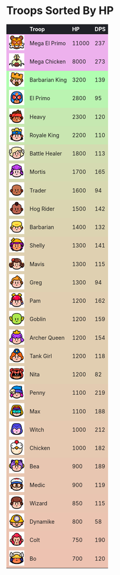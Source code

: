 # Troops Sorted By HP

<style>
    .heatMap {
        width: 100%;
        text-align: left;
    }
    .heatMap th {
        word-wrap: break-word;
        text-align: left;
        color: white;
        background: #202127;
    }
    .heatMap tr:nth-child(1) { background: rgba(200, 0, 200, 0.3); }
    .heatMap tr:nth-child(2) { background: rgba(200, 0, 200, 0.3); }
    .heatMap tr:nth-child(3) { background: rgba(0, 255, 0, 0.3); }
    .heatMap tr:nth-child(4) { background: rgba(32, 223, 0, 0.3); }
    .heatMap tr:nth-child(5) { background: rgba(72, 183, 0, 0.3); }
    .heatMap tr:nth-child(6) { background: rgba(80, 175, 0, 0.3); }
    .heatMap tr:nth-child(7) { background: rgba(112, 143, 0, 0.3); }
    .heatMap tr:nth-child(8) { background: rgba(120, 135, 0, 0.3); }
    .heatMap tr:nth-child(9) { background: rgba(128, 128, 0, 0.3); }
    .heatMap tr:nth-child(10) { background: rgba(135, 120, 0, 0.3); }
    .heatMap tr:nth-child(11) { background: rgba(143, 112, 0, 0.3); }
    .heatMap tr:nth-child(12) { background: rgba(151, 104, 0, 0.3); }
    .heatMap tr:nth-child(13) { background: rgba(151, 104, 0, 0.3); }
    .heatMap tr:nth-child(14) { background: rgba(151, 104, 0, 0.3); }
    .heatMap tr:nth-child(15) { background: rgba(159, 96, 0, 0.3); }
    .heatMap tr:nth-child(16) { background: rgba(159, 96, 0, 0.3); }
    .heatMap tr:nth-child(17) { background: rgba(159, 96, 0, 0.3); }
    .heatMap tr:nth-child(18) { background: rgba(159, 96, 0, 0.3); }
    .heatMap tr:nth-child(19) { background: rgba(159, 96, 0, 0.3); }
    .heatMap tr:nth-child(20) { background: rgba(167, 88, 0, 0.3); }
    .heatMap tr:nth-child(21) { background: rgba(167, 88, 0, 0.3); }
    .heatMap tr:nth-child(22) { background: rgba(175, 80, 0, 0.3); }
    .heatMap tr:nth-child(23) { background: rgba(175, 80, 0, 0.3); }
    .heatMap tr:nth-child(24) { background: rgba(183, 72, 0, 0.3); }
    .heatMap tr:nth-child(25) { background: rgba(183, 72, 0, 0.3); }
    .heatMap tr:nth-child(26) { background: rgba(187, 68, 0, 0.3); }
    .heatMap tr:nth-child(27) { background: rgba(191, 64, 0, 0.3); }
    .heatMap tr:nth-child(28) { background: rgba(195, 60, 0, 0.3); }
    .heatMap tr:nth-child(29) { background: rgba(199, 56, 0, 0.3); }
</style>

<div class="heatMap">

|   | Troop | HP | DPS | 
| -- | -- | -- | -- |
| <img src="../assets/sb_emote_mega-el-primo.png"  width="40" height="40" /> | Mega El Primo | 11000 | 237 |
| <img src="../assets/sb_emote_mega-chicken.png"  width="40" height="40" /> | Mega Chicken | 8000 | 273 |
| <img src="../assets/sb_emote_barbarian-king.png"  width="40" height="40" /> | Barbarian King | 3200 | 139 |
| <img src="../assets/sb_emote_el-primo.png"  width="40" height="40" /> | El Primo | 2800 | 95 |
| <img src="../assets/sb_emote_heavy.png"  width="40" height="40" /> | Heavy | 2300 | 120 |
| <img src="../assets/sb_emote_royale-king.png"  width="40" height="40" /> | Royale King | 2200 | 110 |
| <img src="../assets/sb_emote_battle-healer.png"  width="40" height="40" /> | Battle Healer | 1800 | 113 |
| <img src="../assets/sb_emote_mortis.png"  width="40" height="40" /> | Mortis | 1700 | 165 |
| <img src="../assets/sb_emote_trader.png"  width="40" height="40" /> | Trader | 1600 | 94 |
| <img src="../assets/sb_emote_hog-rider.png"  width="40" height="40" /> | Hog Rider | 1500 | 142 |
| <img src="../assets/sb_emote_barbarian.png"  width="40" height="40" /> | Barbarian | 1400 | 132 |
| <img src="../assets/sb_emote_shelly.png"  width="40" height="40" /> | Shelly | 1300 | 141 |
| <img src="../assets/sb_emote_mavis.png"  width="40" height="40" /> | Mavis | 1300 | 115 |
| <img src="../assets/sb_emote_greg.png"  width="40" height="40" /> | Greg | 1300 | 94 |
| <img src="../assets/sb_emote_pam.png"  width="40" height="40" /> | Pam | 1200 | 162 |
| <img src="../assets/sb_emote_goblin.png"  width="40" height="40" /> | Goblin | 1200 | 159 |
| <img src="../assets/sb_emote_archer-queen.png"  width="40" height="40" /> | Archer Queen | 1200 | 154 |
| <img src="../assets/sb_emote_tank-girl.png"  width="40" height="40" /> | Tank Girl | 1200 | 118 |
| <img src="../assets/sb_emote_nita.png"  width="40" height="40" /> | Nita | 1200 | 82 |
| <img src="../assets/sb_emote_penny.png"  width="40" height="40" /> | Penny | 1100 | 219 |
| <img src="../assets/sb_emote_max.png"  width="40" height="40" /> | Max | 1100 | 188 |
| <img src="../assets/sb_emote_witch.png"  width="40" height="40" /> | Witch | 1000 | 212 |
| <img src="../assets/sb_emote_chicken.png"  width="40" height="40" /> | Chicken | 1000 | 182 |
| <img src="../assets/sb_emote_bea.png"  width="40" height="40" /> | Bea | 900 | 189 |
| <img src="../assets/sb_emote_medic.png"  width="40" height="40" /> | Medic | 900 | 119 |
| <img src="../assets/sb_emote_wizard.png"  width="40" height="40" /> | Wizard | 850 | 115 |
| <img src="../assets/sb_emote_dynamike.png"  width="40" height="40" /> | Dynamike | 800 | 58 |
| <img src="../assets/sb_emote_colt.png"  width="40" height="40" /> | Colt | 750 | 190 |
| <img src="../assets/sb_emote_bo.png"  width="40" height="40" /> | Bo | 700 | 120 |

</div>